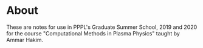 # About

These are notes for use in PPPL's Graduate Summer School, 2019 and
2020 for the course "Computational Methods in Plasma Physics" taught
by Ammar Hakim.
